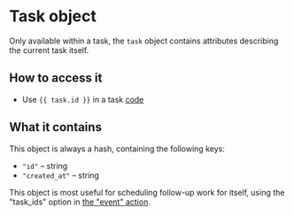 # Task object

Only available within a task, the `task` object contains attributes describing the current task itself.

## How to access it

* Use `{{ task.id }}` in a task [code](../../../core/tasks/code/)

## What it contains

This object is always a hash, containing the following keys:

* `"id"` – string
* `"created_at"` – string

This object is most useful for scheduling follow-up work for itself, using the "task\_ids" option in [the "event" action](../../../core/actions/types/event.md).

